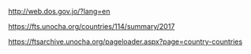 http://web.dos.gov.jo/?lang=en

https://fts.unocha.org/countries/114/summary/2017

https://ftsarchive.unocha.org/pageloader.aspx?page=country-countries

